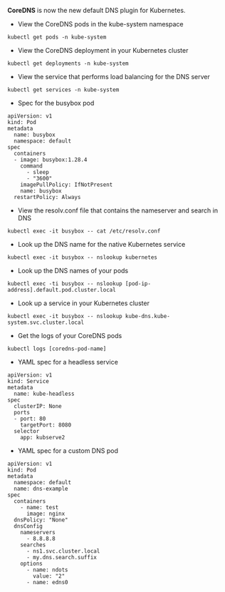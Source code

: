 **CoreDNS** is now the new default DNS plugin for Kubernetes.

* View the CoreDNS pods in the kube-system namespace

`kubectl get pods -n kube-system`

* View the CoreDNS deployment in your Kubernetes cluster

`kubectl get deployments -n kube-system`

* View the service that performs load balancing for the DNS server

`kubectl get services -n kube-system`

* Spec for the busybox pod

```
apiVersion: v1
kind: Pod
metadata
  name: busybox
  namespace: default
spec
  containers
  - image: busybox:1.28.4
    command
      - sleep
      - "3600"
    imagePullPolicy: IfNotPresent
    name: busybox
  restartPolicy: Always
```

* View the resolv.conf file that contains the nameserver and search in DNS

`kubectl exec -it busybox -- cat /etc/resolv.conf`

* Look up the DNS name for the native Kubernetes service

`kubectl exec -it busybox -- nslookup kubernetes`

* Look up the DNS names of your pods

`kubectl exec -ti busybox -- nslookup [pod-ip-address].default.pod.cluster.local`

* Look up a service in your Kubernetes cluster

`kubectl exec -it busybox -- nslookup kube-dns.kube-system.svc.cluster.local`

* Get the logs of your CoreDNS pods

`kubectl logs [coredns-pod-name]`

* YAML spec for a headless service

```
apiVersion: v1
kind: Service
metadata
  name: kube-headless
spec
  clusterIP: None
  ports
  - port: 80
    targetPort: 8080
  selector
    app: kubserve2
```

* YAML spec for a custom DNS pod

```
apiVersion: v1
kind: Pod
metadata
  namespace: default
  name: dns-example
spec
  containers
    - name: test
      image: nginx
  dnsPolicy: "None"
  dnsConfig
    nameservers
      - 8.8.8.8
    searches
      - ns1.svc.cluster.local
      - my.dns.search.suffix
    options
      - name: ndots
        value: "2"
      - name: edns0
```